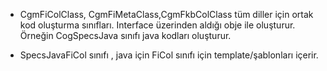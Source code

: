 


- CgmFiColClass, CgmFiMetaClass,CgmFkbColClass tüm diller için ortak kod oluşturma sınıfları. Interface üzerinden aldığı obje ile oluşturur. Örneğin CogSpecsJava sınıfı java kodları oluşturur.

- SpecsJavaFiCol sınıfı , java için FiCol sınıfı için template/şablonları içerir.

